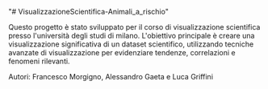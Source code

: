 "# VisualizzazioneScientifica-Animali_a_rischio" 

Questo progetto è stato sviluppato per il corso di visualizzazione scientifica presso l'università degli studi di milano.
L'obiettivo principale è creare una visualizzazione significativa di un dataset scientifico, utilizzando tecniche 
avanzate di visualizzazione per evidenziare tendenze, correlazioni e fenomeni rilevanti.

Autori: 
	Francesco Morgigno, Alessandro Gaeta e Luca Griffini
